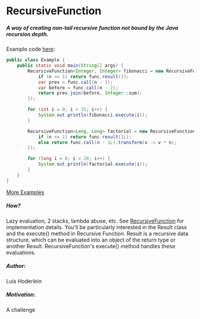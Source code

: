 # RecursiveFunction

##### A way of creating non-tail recursive function not bound by the Java recursion depth.

Example code [here](https://github.com/khemritolya/RecursiveFunction/blob/master/src/org/khemritolya/functional/test/Example.java):
```java
public class Example {
    public static void main(String[] args) {
        RecursiveFunction<Integer, Integer> fibonacci = new RecursiveFunction<>((func, n) -> {
            if (n <= 1) return func.result(1);
            var prev = func.call(n - 1);
            var before = func.call(n - 2);
            return prev.join(before, Integer::sum);
        });

        for (int i = 0; i < 35; i++) {
            System.out.println(fibonacci.execute(i));
        }

        RecursiveFunction<Long, Long> factorial = new RecursiveFunction<>((func, n) -> {
            if (n <= 1) return func.result(1L);
            else return func.call(n - 1L).transform(v -> v * n);
        });

        for (long i = 0; i < 20; i++) {
            System.out.println(factorial.execute(i));
        }
    }
}
```

[More Examples](https://github.com/khemritolya/RecursiveFunction/blob/master/src/org/khemritolya/functional/test/Test.java)

##### How?
Lazy evaluation, 2 stacks, lambda abuse, etc. See [RecursiveFunction](https://github.com/khemritolya/RecursiveFunction/blob/master/src/org/khemritolya/functional/RecursiveFunction.java) for implementation details. You'll be particularly interested in the Result class and the execute() method in Recursive Function. Result is a recursive data structure, which can be evaluated into an object of the return type or another Result. RecursiveFunction's execute() method handles these evaluations.

##### Author: 
Luis Hoderlein

##### Motivation:
A challenge
